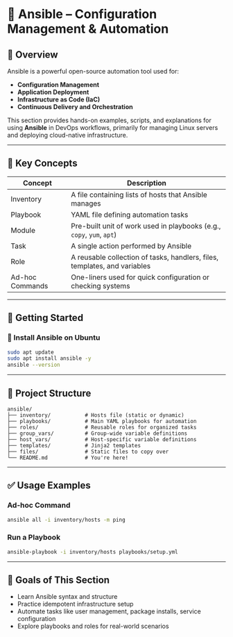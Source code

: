 # 🧰 Ansible – Configuration Management & Automation

## 📘 Overview

Ansible is a powerful open-source automation tool used for:

- **Configuration Management**
- **Application Deployment**
- **Infrastructure as Code (IaC)**
- **Continuous Delivery and Orchestration**

This section provides hands-on examples, scripts, and explanations for using **Ansible** in DevOps workflows, primarily for managing Linux servers and deploying cloud-native infrastructure.

---

## 📌 Key Concepts

| Concept                | Description                                                                 |
|------------------------|-----------------------------------------------------------------------------|
| Inventory              | A file containing lists of hosts that Ansible manages                      |
| Playbook               | YAML file defining automation tasks                                        |
| Module                 | Pre-built unit of work used in playbooks (e.g., `copy`, `yum`, `apt`)      |
| Task                   | A single action performed by Ansible                                       |
| Role                   | A reusable collection of tasks, handlers, files, templates, and variables  |
| Ad-hoc Commands        | One-liners used for quick configuration or checking systems                |

---

## 🏁 Getting Started

### 🔧 Install Ansible on Ubuntu

```bash
sudo apt update
sudo apt install ansible -y
ansible --version
```

---

## 📂 Project Structure

```
ansible/
├── inventory/           # Hosts file (static or dynamic)
├── playbooks/           # Main YAML playbooks for automation
├── roles/               # Reusable roles for organized tasks
├── group_vars/          # Group-wide variable definitions
├── host_vars/           # Host-specific variable definitions
├── templates/           # Jinja2 templates
├── files/               # Static files to copy over
└── README.md            # You're here!
```

---

## ✅ Usage Examples

### Ad-hoc Command

```bash
ansible all -i inventory/hosts -m ping
```

### Run a Playbook

```bash
ansible-playbook -i inventory/hosts playbooks/setup.yml
```

---

## 🚀 Goals of This Section

- Learn Ansible syntax and structure
- Practice idempotent infrastructure setup
- Automate tasks like user management, package installs, service configuration
- Explore playbooks and roles for real-world scenarios

